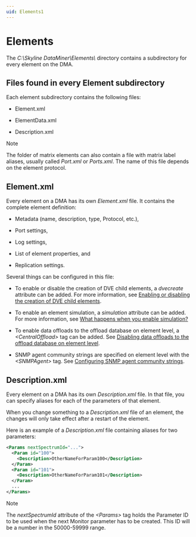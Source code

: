 ```yaml
---
uid: Elements1
---
```


# Elements

The *C:\\Skyline DataMiner\\Elements\\* directory contains a subdirectory for every element on the DMA.

## Files found in every Element subdirectory

Each element subdirectory contains the following files:

- Element.xml

- ElementData.xml

- Description.xml

> [!NOTE]
> The folder of matrix elements can also contain a file with matrix label aliases, usually called *Port.xml* or *Ports.xml*. The name of this file depends on the element protocol.

## Element.xml

Every element on a DMA has its own *Element.xml* file. It contains the complete element definition:

- Metadata (name, description, type, Protocol, etc.),

- Port settings,

- Log settings,

- List of element properties, and

- Replication settings.

Several things can be configured in this file:

- To enable or disable the creation of DVE child elements, a *dvecreate* attribute can be added. For more information, see [Enabling or disabling the creation of DVE child elements](xref:Dynamic_virtual_elements#enabling-or-disabling-the-creation-of-dve-child-elements).

- To enable an element simulation, a *simulation* attribute can be added. For more information, see [What happens when you enable simulation?](xref:Simulated_elements#what-happens-when-you-enable-simulation)

- To enable data offloads to the offload database on element level, a *\<CentralOffload>* tag can be added. See [Disabling data offloads to the offload database on element level](xref:Configuring_data_offloads#disabling-data-offloads-to-the-offload-database-on-element-level).

- SNMP agent community strings are specified on element level with the *\<SNMPAgent>* tag. See [Configuring SNMP agent community strings](xref:Configuring_SNMP_agent_community_strings).

## Description.xml

Every element on a DMA has its own *Description.xml* file. In that file, you can specify aliases for each of the parameters of that element.

When you change something to a *Description.xml* file of an element, the changes will only take effect after a restart of the element.

Here is an example of a *Description.xml* file containing aliases for two parameters:

```xml
<Params nextSpectrumId="...">
  <Param id="100">
    <Description>OtherNameForParam100</Description>
  </Param>
  <Param id="101">
    <Description>OtherNameForParam101</Description>
  </Param>
  ...
</Params>
```

> [!NOTE]
> The *nextSpectrumId* attribute of the *\<Params>* tag holds the Parameter ID to be used when the next Monitor parameter has to be created. This ID will be a number in the 50000-59999 range.
